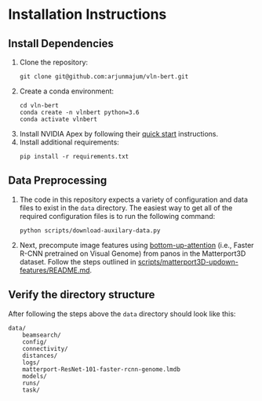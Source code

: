 # Installation Instructions

## Install Dependencies

1. Clone the repository:
   ```
   git clone git@github.com:arjunmajum/vln-bert.git
   ```
2. Create a conda environment:
   ```
   cd vln-bert
   conda create -n vlnbert python=3.6
   conda activate vlnbert
   ```
3. Install NVIDIA Apex by following their [quick start](https://github.com/nvidia/apex#quick-start) instructions.
4. Install additional requirements:
   ```
   pip install -r requirements.txt
   ```

## Data Preprocessing

1. The code in this repository expects a variety of configuration and data
   files to exist in the `data` directory. The easiest way to get all of the
   required configuration files is to run the following command:

   ```
   python scripts/download-auxilary-data.py
   ```
2. Next, precompute image features using
   [bottom-up-attention](https://github.com/peteanderson80/bottom-up-attention)
   (i.e., Faster R-CNN pretrained on Visual Genome) from panos in the
   Matterport3D dataset. Follow the steps outlined in
   [scripts/matterport3D-updown-features/README.md](scripts/matterport3D-updown-features/README.md).

## Verify the directory structure

After following the steps above the `data` directory should look like this:

```
data/
	beamsearch/
	config/
	connectivity/
	distances/
	logs/
	matterport-ResNet-101-faster-rcnn-genome.lmdb
	models/
	runs/
	task/
```
